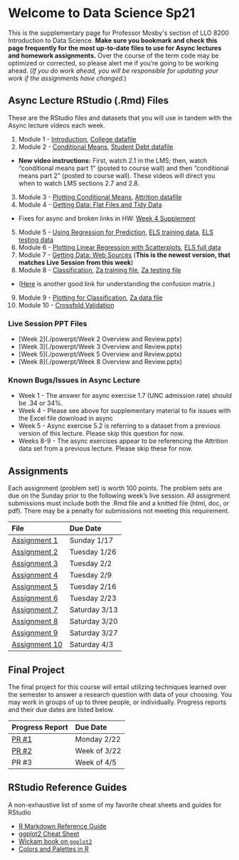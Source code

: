 # Welcome to Data Science Sp21

This is the supplementary page for Professor Mosby's section of LLO 8200 Introduction to Data Science. **Make sure you bookmark and check this page frequently for the most up-to-date files to use for Async lectures and homework assignments.** Over the course of the term code may be optimized or corrected, so please alert me if you’re going to be working ahead. (_If you do work ahead, you will be responsible for updating your work if the assignments have changed._)

## Async Lecture RStudio (.Rmd) Files
These are the RStudio files and datasets that you will use in tandem with the Async lecture videos each week.
1. Module 1 - [Introduction](./scripts/01-intro.Rmd), [College datafile](./scripts/college.Rdata)
2. Module 2 - [Conditional Means](./scripts/02_conditional_means.Rmd), [Student Debt datafile](./scripts/sc_debt.Rdata)
  - **New video instructions:** First, watch 2.1 in the LMS; then, watch “conditional means part 1” (posted to course wall) and then “conditional means part 2” (posted to course wall). These videos will direct you when to watch LMS sections 2.7 and 2.8.
3. Module 3 - [Plotting Conditional Means](./scripts/03-plot_means.Rmd), [Attrition datafile](./scripts/attrition.Rdata)
4. Module 4 - [Getting Data: Flat Files and Tidy Data](./scripts/04-flat_data.Rmd)
  - Fixes for async and broken links in HW: [Week 4 Supplement](./scripts/04-supplement.Rmd)
5. Module 5 - [Using Regression for Prediction](./scripts/05-regression.Rmd), [ELS training data](./scripts/els_train.Rdata), [ELS testing data](./scripts/els_test.Rdata)
6. Module 6 - [Plotting Linear Regression with Scatterplots](./scripts/06-scatterplots.Rmd), [ELS full data](./scripts/els.Rdata)
7. Module 7 - [Getting Data: Web Sources](./scripts/07-webscraping-NEW.Rmd) (**This is the newest version, that matches Live Session from this week**)
8. Module 8 - [Classification](./scripts/08-classification.Rmd), [Za training file](./scripts/za_train.RData), [Za testing file](./scripts/za_test.RData)
  - ([Here](https://degreesofbelief.roryquinn.com/common-evaluation-measures-for-classification-models) is another good link for understanding the confusion matrix.)
9. Module 9 - [Plotting for Classification](./scripts/09-plots_classification-NEW.Rmd), [Za data file](./scripts/za.RData)
10. Module 10 - [Crossfold Validation](./scripts/10-cross_validation-NEW.Rmd)

### Live Session PPT Files
- [Week 2](./powerpt/Week 2 Overview and Review.pptx)
- [Week 3](./powerpt/Week 3 Overview and Review.pptx)
- [Week 5](./powerpt/Week 5 Overview and Review.pptx)
- [Week 8](./powerpt/Week 8 Overview and Review.pptx)

### Known Bugs/Issues in Async Lecture
- Week 1 - The answer for async exercise 1.7 (UNC admission rate) should be .34 or 34%.
- Week 4 - Please see above for supplementary material to fix issues with the Excel file download in async
- Week 5 - Async exercise 5.2 is referring to a dataset from a previous version of this lecture. Please skip this question for now.
- Weeks 8-9 - The async exercises appear to be referencing the Attrition data set from a previous lecture. Please skip these for now.

## Assignments
Each assignment (problem set) is worth 100 points. The problem sets are due on the Sunday prior to the following week’s live session. All assignment submissions must include both the .Rmd file and a knitted file (html, doc, or pdf). There may be a penalty for submissions not meeting this requirement.

| File      | Due Date          |
|:-------------|:------------------|
| [Assignment 1](./assignments/01-assignment.Rmd) | Sunday 1/17 |
| [Assignment 2](./assignments/02-assignment.Rmd) | Tuesday 1/26 |
| [Assignment 3](./assignments/03-assignment.md) | Tuesday 2/2 |
| [Assignment 4](./assignments/04-assignment.md) | Tuesday 2/9 |
| [Assignment 5](./assignments/05-assignment.md) | Tuesday 2/16 |
| [Assignment 6](./assignments/06-assignment.md) | Tuesday 2/23 |
| [Assignment 7](./assignments/07-assignment.md) | Saturday 3/13 |
| [Assignment 8](./assignments/08-assignment.md) | Saturday 3/20 |
| [Assignment 9](./assignments/09-assignment.md) | Saturday 3/27 |
| [Assignment 10](./assignments/10-assignment.md) | Saturday 4/3 |

## Final Project
The final project for this course will entail utilizing techniques learned over the semester to answer a research question with data of your choosing. You may work in groups of up to three people, or individually. Progress reports and their due dates are listed below.

| Progress Report      | Due Date      |
|:------------|:--------------|
|[PR #1](./final_project/01-progress_report.md) | Monday 2/22 |
|[PR #2](./final_project/02-progress_report.md) | Week of 3/22 |
|PR #3 | Week of 4/5 |

## RStudio Reference Guides
A non-exhaustive list of some of my favorite cheat sheets and guides for RStudio
- [R Markdown Reference Guide](./assets/rmarkdown-reference.pdf)
- [ggplot2 Cheat Sheet](./assets/ggplot2-cheatsheet.pdf)
- [Wickam book on `ggplot2`](https://ggplot2-book.org/)
- [Colors and Palettes in R](./assets/colorPaletteCheatsheet.pdf)

